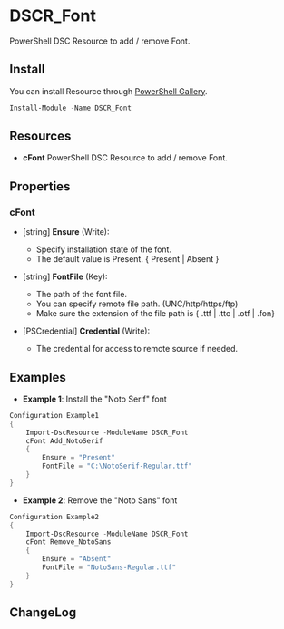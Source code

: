 DSCR_Font
====

PowerShell DSC Resource to add / remove Font.

## Install
You can install Resource through [PowerShell Gallery](https://www.powershellgallery.com/packages/DSCR_Font/).
```Powershell
Install-Module -Name DSCR_Font
```

## Resources
* **cFont**
PowerShell DSC Resource to add / remove Font.

## Properties
### cFont
+ [string] **Ensure** (Write):
    + Specify installation state of the font.
    + The default value is Present. { Present | Absent }

+ [string] **FontFile** (Key):
    + The path of the font file.
    + You can specify remote file path. (UNC/http/https/ftp)
    + Make sure the extension of the file path is { .ttf | .ttc | .otf | .fon}

+ [PSCredential] **Credential** (Write):
    + The credential for access to remote source if needed.

## Examples
+ **Example 1**: Install the "Noto Serif" font
```Powershell
Configuration Example1
{
    Import-DscResource -ModuleName DSCR_Font
    cFont Add_NotoSerif
    {
        Ensure = "Present"
        FontFile = "C:\NotoSerif-Regular.ttf"
    }
}
```

+ **Example 2**: Remove the "Noto Sans" font
```Powershell
Configuration Example2
{
    Import-DscResource -ModuleName DSCR_Font
    cFont Remove_NotoSans
    {
        Ensure = "Absent"
        FontFile = "NotoSans-Regular.ttf"
    }
}
```

## ChangeLog

